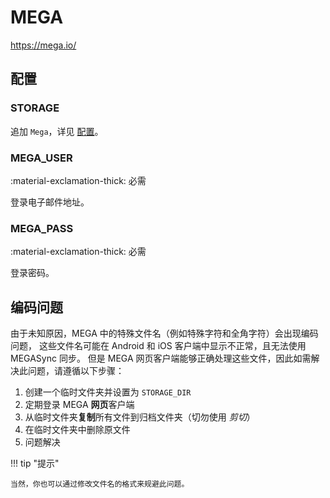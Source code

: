 # MEGA

<https://mega.io/>

## 配置

### STORAGE

追加 `Mega`，详见 [配置](../../start/configuration/#storage)。

### MEGA_USER

:material-exclamation-thick: 必需

登录电子邮件地址。

### MEGA_PASS

:material-exclamation-thick: 必需

登录密码。

## 编码问题

由于未知原因，MEGA 中的特殊文件名（例如特殊字符和全角字符）会出现编码问题，
这些文件名可能在 Android 和 iOS 客户端中显示不正常，且无法使用 MEGASync 同步。
但是 MEGA 网页客户端能够正确处理这些文件，因此如需解决此问题，请遵循以下步骤：

1.  创建一个临时文件夹并设置为 `STORAGE_DIR`
2.  定期登录 MEGA **网页**客户端
3.  从临时文件夹**复制**所有文件到归档文件夹（切勿使用 _剪切_）
4.  在临时文件夹中删除原文件
5.  问题解决

!!! tip "提示"

    当然，你也可以通过修改文件名的格式来规避此问题。
